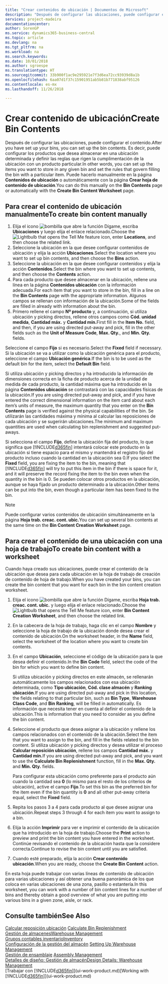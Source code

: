 ```yaml
---
title: "Crear contenidos de ubicación | Documentos de Microsoft"
description: "Después de configurar las ubicaciones, puede configurar el contenido. Es decir, puede configurar los productos que desea almacenar en una ubicación determinada y definir las reglas que rigen la cumplimentación de la ubicación con un producto particular."
services: project-madeira
documentationcenter: 
author: SorenGP
ms.service: dynamics365-business-central
ms.topic: article
ms.devlang: na
ms.tgt_pltfrm: na
ms.workload: na
ms.search.keywords: 
ms.date: 10/01/2018
ms.author: sgroespe
ms.translationtype: HT
ms.sourcegitcommit: 33b900f1ac9e295921e7f3d6ea72cc93939d8a1b
ms.openlocfilehash: 6aa07d1f37c15901951ab5b81b771838abf95126
ms.contentlocale: es-mx
ms.lasthandoff: 11/26/2018

---
```

# <a name="create-bin-contents"></a><span data-ttu-id="678ef-104">Crear contenido de ubicación</span><span class="sxs-lookup"><span data-stu-id="678ef-104">Create Bin Contents</span></span>
<span data-ttu-id="678ef-105">Después de configurar las ubicaciones, puede configurar el contenido.</span><span class="sxs-lookup"><span data-stu-id="678ef-105">After you have set up your bins, you can set up the bin contents.</span></span> <span data-ttu-id="678ef-106">Es decir, puede configurar los productos que desea almacenar en una ubicación determinada y definir las reglas que rigen la cumplimentación de la ubicación con un producto particular.</span><span class="sxs-lookup"><span data-stu-id="678ef-106">In other words, you can set up the items you want to store in any given bin and set the rules that govern filling the bin with a particular item.</span></span> <span data-ttu-id="678ef-107">Puede hacerlo manualmente en la página **Contenidos de ubicación** o automáticamente con la página **Crear hoja de contenido de ubicación**.</span><span class="sxs-lookup"><span data-stu-id="678ef-107">You can do this manually on the **Bin Contents** page or automatically with the **Create Bin Content Worksheet** page.</span></span>

## <a name="to-create-bin-content-manually"></a><span data-ttu-id="678ef-108">Para crear el contenido de ubicación manualmente</span><span class="sxs-lookup"><span data-stu-id="678ef-108">To create bin content manually</span></span>  
1.  <span data-ttu-id="678ef-109">Elija el icono ![bombilla que abre la función Dígame](media/ui-search/search_small.png "Dígame que desea hacer"), escriba **Ubicaciones** y luego elija el enlace relacionado.</span><span class="sxs-lookup"><span data-stu-id="678ef-109">Choose the ![Lightbulb that opens the Tell Me feature](media/ui-search/search_small.png "Tell me what you want to do") icon, enter **Locations**, and then choose the related link.</span></span>  
2.  <span data-ttu-id="678ef-110">Seleccione la ubicación en la que desee configurar contenidos de ubicación y elija la acción **Ubicaciones**.</span><span class="sxs-lookup"><span data-stu-id="678ef-110">Select the location where you want to set up bin contents,  and then choose the **Bins** action.</span></span>  
3.  <span data-ttu-id="678ef-111">Seleccione la ubicación en la que desee configurar contenidos y elija la acción **Contenidos**.</span><span class="sxs-lookup"><span data-stu-id="678ef-111">Select the bin where you want to set up contents, and then choose the **Contents** action.</span></span>  
4.  <span data-ttu-id="678ef-112">Para cada producto que desee almacenar en la ubicación, rellene una línea en la página **Contenidos ubicación** con la información adecuada.</span><span class="sxs-lookup"><span data-stu-id="678ef-112">For each item that you want to store in the bin, fill in a line on the **Bin Contents** page with the appropriate information.</span></span> <span data-ttu-id="678ef-113">Algunos campos se rellenan con información de la ubicación.</span><span class="sxs-lookup"><span data-stu-id="678ef-113">Some of the fields are filled in already with information about the bin.</span></span>  
5.  <span data-ttu-id="678ef-114">Primero rellene el campo **Nº producto** y, a continuación, si utiliza ubicación y picking directos, rellene otros campos como **Cód. unidad medida**, **Cantidad máx.** y **Cantidad mín.**</span><span class="sxs-lookup"><span data-stu-id="678ef-114">First fill in the **Item No.** field, and then, if you are using directed put-away and pick, fill in the other fields such as the **Unit of Measure Code**, **Max. Qty.**, and **Min. Qty.** fields.</span></span>  

<span data-ttu-id="678ef-115">Seleccione el campo **Fijo** si es necesario.</span><span class="sxs-lookup"><span data-stu-id="678ef-115">Select the **Fixed** field if necessary.</span></span> <span data-ttu-id="678ef-116">Si la ubicación se va a utilizar como la ubicación genérica para el producto, seleccione el campo **Ubicación genérica**.</span><span class="sxs-lookup"><span data-stu-id="678ef-116">If the bin is to be used as the default bin for the item, select the **Default Bin** field.</span></span>  

<span data-ttu-id="678ef-117">Si utiliza ubicación y picking directos y ha introducido la información de dimensiones correcta en la ficha de producto acerca de la unidad de medida de cada producto, la cantidad máxima que ha introducido en la página **Contenidos ubicación** se contrastará con las capacidades físicas de la ubicación.</span><span class="sxs-lookup"><span data-stu-id="678ef-117">If you are using directed put-away and pick, and if you have entered the correct dimensional information on the item card about each item’s units of measure, the maximum quantity that you enter on the **Bin Contents** page is verified against the physical capabilities of the bin.</span></span> <span data-ttu-id="678ef-118">Se utilizarán las cantidades máxima y mínima al calcular las reposiciones de cada ubicación y se sugerirán ubicaciones.</span><span class="sxs-lookup"><span data-stu-id="678ef-118">The minimum and maximum quantities are used when calculating bin replenishment and suggested put-aways.</span></span>  

<span data-ttu-id="678ef-119">Si selecciona el campo **Fijo**, define la ubicación fija del producto, lo que significa que [!INCLUDE[d365fin](includes/d365fin_md.md)] intentará colocar este producto en la ubicación si tiene espacio para el mismo y mantendrá el registro fijo del producto incluso cuando la cantidad en la ubicación sea 0.</span><span class="sxs-lookup"><span data-stu-id="678ef-119">If you select the **Fixed** field, you are fixing the item to the bin, meaning that [!INCLUDE[d365fin](includes/d365fin_md.md)] will try to put this item in the bin if there is space for it, and it will preserve the record fixing the item to the bin even when the quantity in the bin is 0.</span></span> <span data-ttu-id="678ef-120">Se pueden colocar otros productos en la ubicación, aunque se haya fijado un producto determinado a la ubicación.</span><span class="sxs-lookup"><span data-stu-id="678ef-120">Other items can be put into the bin, even though a particular item has been fixed to the bin.</span></span>  

> [!NOTE]  
>  <span data-ttu-id="678ef-121">Puede configurar varios contenidos de ubicación simultáneamente en la página **Hoja trab. creac. cont. ubic.**</span><span class="sxs-lookup"><span data-stu-id="678ef-121">You can set up several bin contents at the same time on the **Bin Content Creation Worksheet** page.</span></span>  

## <a name="to-create-bin-content-with-a-worksheet"></a><span data-ttu-id="678ef-122">Para crear el contenido de una ubicación con una hoja de trabajo</span><span class="sxs-lookup"><span data-stu-id="678ef-122">To create bin content with a worksheet</span></span>  
<span data-ttu-id="678ef-123">Cuando haya creado sus ubicaciones, puede crear el contenido de la ubicación que desea para cada ubicación en la hoja de trabajo de creación de contenido de hoja de trabajo.</span><span class="sxs-lookup"><span data-stu-id="678ef-123">When you have created your bins, you can create the bin content that you want for each bin in the bin content creation worksheet.</span></span>

1.  <span data-ttu-id="678ef-124">Elija el icono ![bombilla que abre la función Dígame](media/ui-search/search_small.png "Dígame que desea hacer"), escriba **Hoja trab. creac. cont. ubic.** y luego elija el enlace relacionado.</span><span class="sxs-lookup"><span data-stu-id="678ef-124">Choose the ![Lightbulb that opens the Tell Me feature](media/ui-search/search_small.png "Tell me what you want to do") icon, enter **Bin Content Creation Worksheet**, and then choose the related link.</span></span>  
2.  <span data-ttu-id="678ef-125">En la cabecera de la hoja de trabajo, haga clic en el campo **Nombre** y seleccione la hoja de trabajo de la ubicación donde desea crear el contenido de ubicación.</span><span class="sxs-lookup"><span data-stu-id="678ef-125">On the worksheet header, in the **Name** field, select the worksheet of the location where you want to create bin contents.</span></span>  
3.  <span data-ttu-id="678ef-126">En el campo **Ubicación**, seleccione el código de la ubicación para la que desea definir el contenido.</span><span class="sxs-lookup"><span data-stu-id="678ef-126">In the **Bin Code** field, select the code of the bin for which you want to define bin content.</span></span>   

    <span data-ttu-id="678ef-127">Si utiliza ubicación y picking directos en este almacén, se rellenarán automáticamente los campos relacionados con esa ubicación determinada, como **Tipo ubicación**, **Cód. clase almacén** y **Ranking ubicación**.</span><span class="sxs-lookup"><span data-stu-id="678ef-127">If you are using directed put-away and pick in this location, the fields relating to that particular bin, such as **Bin Type**, **Warehouse Class Code**, and **Bin Ranking**, will be filled in automatically.</span></span> <span data-ttu-id="678ef-128">Es información que necesita tener en cuenta al definir el contenido de la ubicación.</span><span class="sxs-lookup"><span data-stu-id="678ef-128">This is information that you need to consider as you define the bin content.</span></span>  
4.  <span data-ttu-id="678ef-129">Seleccione el producto que desea asignar a la ubicación y rellene los campos relacionados con el contenido de la ubicación.</span><span class="sxs-lookup"><span data-stu-id="678ef-129">Select the item that you want to assign to the bin, and fill in the fields related to the bin content.</span></span> <span data-ttu-id="678ef-130">Si utiliza ubicación y picking directos y desea utilizar el proceso **Calcular reposición ubicación**, rellene los campos **Cantidad máx.** y **Cantidad mín.**</span><span class="sxs-lookup"><span data-stu-id="678ef-130">If you are using directed put-away and pick, and you want to use the **Calculate Bin Replenishment** function, fill in the **Max. Qty.** and **Min. Qty.** fields.</span></span>  

    <span data-ttu-id="678ef-131">Para configurar esta ubicación como preferente para el producto aún cuando la cantidad sea **0** (lo mismo para el resto de los criterios de ubicación), active el campo **Fijo**.</span><span class="sxs-lookup"><span data-stu-id="678ef-131">To set this bin as the preferred bin for the item even if the bin quantity is **0** and all other put-away criteria equal, select the **Fixed** field.</span></span>  
5.  <span data-ttu-id="678ef-132">Repita los pasos 3 a 4 para cada producto al que desee asignar una ubicación.</span><span class="sxs-lookup"><span data-stu-id="678ef-132">Repeat steps 3 through 4 for each item you want to assign to a bin.</span></span>  
6.  <span data-ttu-id="678ef-133">Elija la acción **Imprimir** para ver e imprimir el contenido de la ubicación que ha introducido en la hoja de trabajo.</span><span class="sxs-lookup"><span data-stu-id="678ef-133">Choose the **Print** action to preview and print the bin content you have entered in the worksheet.</span></span> <span data-ttu-id="678ef-134">Continúe revisando el contenido de la ubicación hasta que la considere correcta.</span><span class="sxs-lookup"><span data-stu-id="678ef-134">Continue to revise the bin content until you are satisfied.</span></span>  
7.  <span data-ttu-id="678ef-135">Cuando esté preparado, elija la acción **Crear contenido ubicación**.</span><span class="sxs-lookup"><span data-stu-id="678ef-135">When you are ready, choose the **Create Bin Content** action.</span></span>  

<span data-ttu-id="678ef-136">En esta hoja puede trabajar con varias líneas de contenido de ubicación para varias ubicaciones y así obtener una buena panorámica de los que coloca en varias ubicaciones de una zona, pasillo o estantería.</span><span class="sxs-lookup"><span data-stu-id="678ef-136">In this worksheet, you can work with a number of bin content lines for a number of bins and thereby obtain a good overview of what you are putting into various bins in a given zone, aisle, or rack.</span></span>  

## <a name="see-also"></a><span data-ttu-id="678ef-137">Consulte también</span><span class="sxs-lookup"><span data-stu-id="678ef-137">See Also</span></span>
<span data-ttu-id="678ef-138">[Calcular reposición ubicación](warehouse-how-to-calculate-bin-replenishment.md)  </span><span class="sxs-lookup"><span data-stu-id="678ef-138">[Calculate Bin Replenishment](warehouse-how-to-calculate-bin-replenishment.md)  </span></span>  
[<span data-ttu-id="678ef-139">Gestión de almacenes</span><span class="sxs-lookup"><span data-stu-id="678ef-139">Warehouse Management</span></span>](warehouse-manage-warehouse.md)  
[<span data-ttu-id="678ef-140">Grupos contables inventario</span><span class="sxs-lookup"><span data-stu-id="678ef-140">Inventory</span></span>](inventory-manage-inventory.md)  
<span data-ttu-id="678ef-141">[Configuración de la gestión del almacén](warehouse-setup-warehouse.md)   </span><span class="sxs-lookup"><span data-stu-id="678ef-141">[Setting Up Warehouse Management](warehouse-setup-warehouse.md)   </span></span>  
<span data-ttu-id="678ef-142">[Gestión de ensamblaje](assembly-assemble-items.md)  </span><span class="sxs-lookup"><span data-stu-id="678ef-142">[Assembly Management](assembly-assemble-items.md)  </span></span>  
[<span data-ttu-id="678ef-143">Detalles de diseño: Gestión de almacén</span><span class="sxs-lookup"><span data-stu-id="678ef-143">Design Details: Warehouse Management</span></span>](design-details-warehouse-management.md)  
<span data-ttu-id="678ef-144">[Trabajar con [!INCLUDE[d365fin](includes/d365fin_md.md)]](ui-work-product.md)</span><span class="sxs-lookup"><span data-stu-id="678ef-144">[Working with [!INCLUDE[d365fin](includes/d365fin_md.md)]](ui-work-product.md)</span></span>

